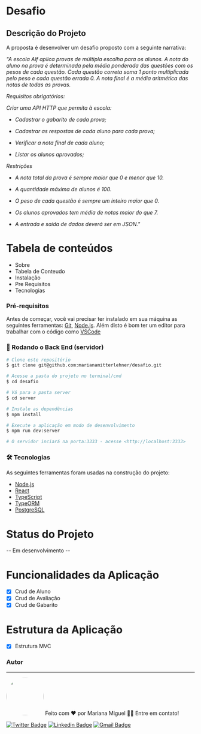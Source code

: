 # Desafio
## Descrição do Projeto
A proposta é desenvolver um desafio proposto com a seguinte narrativa:

<i> "A escola Alf aplica provas de múltipla escolha para os alunos. A nota do aluno na prova é determinada pela média ponderada das questões com os pesos de cada questão. Cada questão correta soma 1 ponto multiplicada pelo peso e cada questão errada 0. A nota final é a média aritmética das notas de todas as provas.

Requisitos obrigatórios:

Criar uma API HTTP que permita à escola:

- Cadastrar o gabarito de cada prova;

- Cadastrar as respostas de cada aluno para cada prova;

- Verificar a nota final de cada aluno;

- Listar os alunos aprovados;

Restrições

- A nota total da prova é sempre maior que 0 e menor que 10.

- A quantidade máxima de alunos é 100.

- O peso de cada questão é sempre um inteiro maior que 0.

- Os alunos aprovados tem média de notas maior do que 7.

- A entrada e saída de dados deverá ser em JSON." </i>

Tabela de conteúdos
=================
<!--ts-->
   * Sobre
   * Tabela de Conteudo
   * Instalação
   * Pre Requisitos
   * Tecnologias
<!--te-->

### Pré-requisitos

Antes de começar, você vai precisar ter instalado em sua máquina as seguintes ferramentas:
[Git](https://git-scm.com), [Node.js](https://nodejs.org/en/). 
Além disto é bom ter um editor para trabalhar com o código como [VSCode](https://code.visualstudio.com/)

### 🎲 Rodando o Back End (servidor)

```bash
# Clone este repositório
$ git clone git@github.com:marianamitterlehner/desafio.git

# Acesse a pasta do projeto no terminal/cmd
$ cd desafio

# Vá para a pasta server
$ cd server

# Instale as dependências
$ npm install

# Execute a aplicação em modo de desenvolvimento
$ npm run dev:server

# O servidor inciará na porta:3333 - acesse <http://localhost:3333>
```
### 🛠 Tecnologias

As seguintes ferramentas foram usadas na construção do projeto:

- [Node.js](https://nodejs.org/en/)
- [React](https://pt-br.reactjs.org/)
- [TypeScript](https://www.typescriptlang.org/)
- [TypeORM](https://typeorm.io/#/)
- [PostgreSQL](https://www.postgresql.org)


Status do Projeto
=================
 -- Em desenvolvimento --
 
Funcionalidades da Aplicação
=================
- [x] Crud de Aluno
- [x] Crud de Avaliação
- [x] Crud de Gabarito

Estrutura da Aplicação
=================
- [x] Estrutura MVC


### Autor
---

<img style="border-radius: 50%;" src="https://media-exp1.licdn.com/dms/image/C4E03AQHbuaN3q9GEgg/profile-displayphoto-shrink_100_100/0/1591642102871?e=1617235200&v=beta&t=mOuU0vtLLa0wFRUNuamVDi4Kkxo516G6AKfuQ4QBk-w" width="100px;" alt=""/>
Feito com ❤️ por Mariana Miguel 👋🏽 Entre em contato!
<br />

[![Twitter Badge](https://img.shields.io/badge/-@maricookie26-1ca0f1?style=flat-square&labelColor=1ca0f1&logo=twitter&logoColor=white&link=https://twitter.com/maricookie26)](https://twitter.com/maricookie26) [![Linkedin Badge](https://img.shields.io/badge/-Mariana-blue?style=flat-square&logo=Linkedin&logoColor=white&link=https://www.linkedin.com/in/mariana-miguel-95268713b/)](https://www.linkedin.com/in/mariana-miguel-95268713b) 
[![Gmail Badge](https://img.shields.io/badge/-mariana.m.miguel.com-c14438?style=flat-square&logo=Gmail&logoColor=white&link=mailto:mariana.m.miguel@gmail.com)](mailto:mariana.m.miguel@gmail.com)
